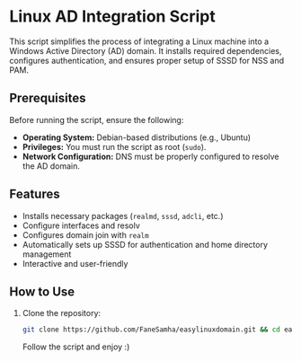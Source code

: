 # Linux AD Integration Script

This script simplifies the process of integrating a Linux machine into a Windows Active Directory (AD) domain. It installs required dependencies, configures authentication, and ensures proper setup of SSSD for NSS and PAM.

## Prerequisites

Before running the script, ensure the following:

- **Operating System:** Debian-based distributions (e.g., Ubuntu)
- **Privileges:** You must run the script as root (`sudo`).
- **Network Configuration:** DNS must be properly configured to resolve the AD domain.

## Features

- Installs necessary packages (`realmd`, `sssd`, `adcli`, etc.)
- Configure interfaces and resolv
- Configures domain join with `realm`
- Automatically sets up SSSD for authentication and home directory management
- Interactive and user-friendly

## How to Use

1. Clone the repository:
   ```bash
   git clone https://github.com/FaneSamha/easylinuxdomain.git && cd easylinuxdomain && chmod +x script.sh && ./script.sh
   ```

   Follow the script and enjoy :) 
